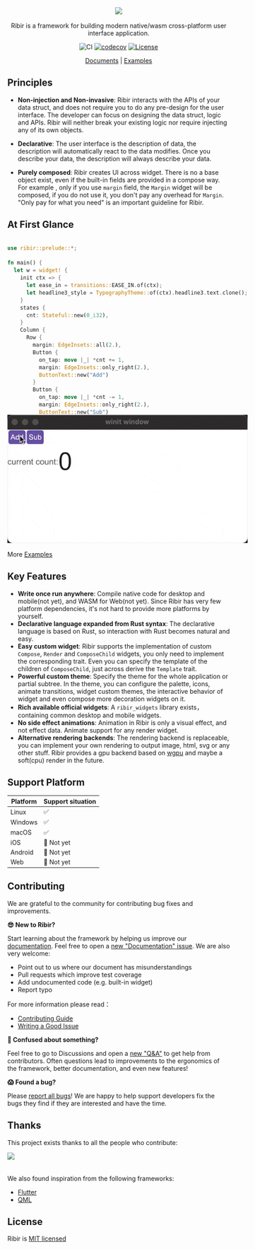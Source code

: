 <div align="center">
<img src="website/static/img/logo-animation.gif" width="480px" />

<!-- # Ribir -->

Ribir is a framework for building modern native/wasm cross-platform user interface application.

![CI](https://github.com/RibirX/Ribir/actions/workflows/main.yml/badge.svg
)
[![codecov](https://codecov.io/gh/RibirX/Ribir/branch/master/graph/badge.svg)](https://codecov.io/gh/RibirX/ribir)
[![License](https://img.shields.io/badge/license-MIT-informational)](https://github.com/RibirX/ribir/blob/master/LICENSE)

[Documents] | [Examples]

</div>


## Principles

- **Non-injection and Non-invasive**: Ribir interacts with the APIs of your data struct, and does not require you to do any pre-design for the user interface. The developer can focus on designing the data struct, logic and APIs. Ribir will neither break your existing logic nor require injecting any of its own objects.

- **Declarative**: The user interface is the description of data, the description will automatically react to the data modifies. Once you describe your data, the description will always describe your data.

- **Purely composed**: Ribir creates UI across widget. There is no a base object exist, even if the built-in fields are provided in a compose way. For example , only if you use `margin` field, the `Margin` widget will be composed, if you do not use it, you don't pay any overhead for `Margin`. "Only pay for what you need" is an important guideline for Ribir.


## At First Glance


<div style="display:inline-block;">
<div style="float:left;height:400px;overflow:scroll; ">

``` rust
use ribir::prelude::*;

fn main() {
  let w = widget! {
    init ctx => {
      let ease_in = transitions::EASE_IN.of(ctx);
      let headline3_style = TypographyTheme::of(ctx).headline3.text.clone();
    }
    states {
      cnt: Stateful::new(0_i32),
    }
    Column {
      Row {
        margin: EdgeInsets::all(2.),
        Button {
          on_tap: move |_| *cnt += 1,
          margin: EdgeInsets::only_right(2.),
          ButtonText::new("Add")
        }
        Button {
          on_tap: move |_| *cnt -= 1,
          margin: EdgeInsets::only_right(2.),
          ButtonText::new("Sub")
        }
      }
      Row {
        Text { text: "current count:" }
        Text {
          id: text,
          text: {
            let cnt = *cnt;
            format!("{cnt}")
          },
          style: headline3_style,
        }
      }
    }
    Animate {
      id: animate,
      transition: ease_in,
      prop: prop!(text.transform),
      from: Transform::translation(0., text.layout_height() * -2.)
    }
    finally {
      let_watch!(*cnt)
        .subscribe(move |_| animate.run());
    }
  };
  app::run(w);
}
```
</div>
<img src="website/static/img/counter_demo.gif" style="float:right;"/>
</div>

More [Examples]


## Key Features

- **Write once run anywhere**: Compile native code for desktop and mobile(not yet), and WASM for Web(not yet). Since Ribir has very few platform dependencies, it's not hard to provide more platforms by yourself.
- **Declarative language expanded from Rust syntax**: The declarative language is based on Rust, so interaction with Rust becomes natural and easy.
- **Easy custom widget**: Ribir supports the implementation of custom `Compose`, `Render` and `ComposeChild` widgets, you only need to implement the corresponding trait. Even you can specify the template of the children of `ComposeChild`, just across derive the `Template` trait.
- **Powerful custom theme**: Specify the theme for the whole application or partial subtree. In the theme, you can configure the palette, icons, animate transitions, widget custom themes, the interactive behavior of widget and even compose more decoration widgets on it.
- **Rich available official widgets**: A `ribir_widgets` library exists，containing common desktop and mobile widgets.
- **No side effect animations**: Animation in Ribir is only a visual effect, and not effect data. Animate support for any render widget.
- **Alternative rendering backends**: The rendering backend is replaceable, you can implement your own rendering to output image, html, svg or any other stuff. Ribir provides a gpu backend based on [wgpu] and maybe a soft(cpu) render in the future.

## Support Platform 

|Platform|Support situation|
|---|---|
|Linux|✅|
|Windows|✅|
|macOS|✅|
|iOS|🚧 Not yet|
|Android|🚧 Not yet|
|Web|🚧 Not yet|

## Contributing

We are grateful to the community for contributing bug fixes and improvements.

**😎 New to Ribir?**

Start learning about the framework by helping us improve our [documentation](https://ribir.org/docs/introduction). Feel free to open a [new "Documentation" issue](https://github.com/RibirX/Ribir/issues/new/choose). We are also very welcome:
* Point out to us where our document has misunderstandings
* Pull requests which improve test coverage
* Add undocumented code (e.g. built-in widget)
* Report typo 

For more information please read：
* [Contributing Guide](./CONTRIBUTING.md)
* [Writing a Good Issue](https://developers.google.com/blockly/guides/contribute/get-started/write_a_good_issue)

**🤔 Confused about something?**

Feel free to go to Discussions and open a [new "Q&A"](https://github.com/RibirX/Ribir/discussions/new/choose) to get help from contributors. Often questions lead to improvements to the ergonomics of the framework, better documentation, and even new features!

**😱 Found a bug?**

Please [report all bugs](https://github.com/RibirX/Ribir/issues/new/choose)! We are happy to help support developers fix the bugs they find if they are interested and have the time.


## Thanks

This project exists thanks to all the people who contribute:

<a href="https://github.com/RibirX/Ribir/graphs/contributors">
  <img src="https://contrib.rocks/image?repo=RibirX/Ribir" height="50px">
</a>

<br/>
<br/>

We also found inspiration from the following frameworks:

* [Flutter]
* [QML]

## License

Ribir is [MIT licensed](./LICENSE)

[Flutter]: https://flutter.dev/
[QML]: https://doc.qt.io/qt-6/qtqml-index.html
[Examples]: ./ribir/examples/
[Documents]: https://ribir.org/docs/introduction
[Wgpu]: https://github.com/gfx-rs/wgpu